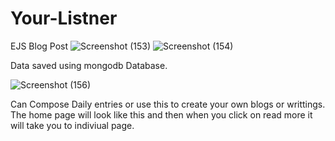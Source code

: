 # Your-Listner
EJS Blog Post
![Screenshot (153)](https://user-images.githubusercontent.com/73050095/122796536-82fff900-d28c-11eb-8638-3725001d5f2c.png)
![Screenshot (154)](https://user-images.githubusercontent.com/73050095/122796568-8b583400-d28c-11eb-9e19-6d04db8d8171.png)

Data saved using mongodb Database.

![Screenshot (156)](https://user-images.githubusercontent.com/73050095/122797209-3832b100-d28d-11eb-86f4-e15c486ffa5a.png)

Can Compose Daily entries or use this to create your own blogs or writtings.
The home page will look like this and then when you click on read more it will take you to indiviual page.
